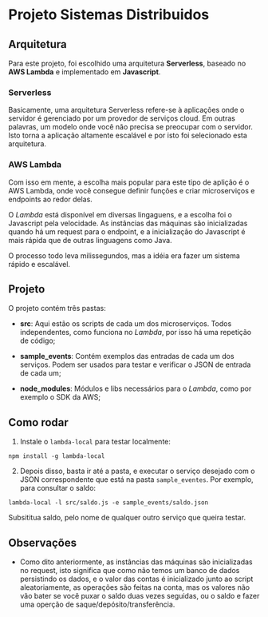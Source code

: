 # Projeto Sistemas Distribuidos


## Arquitetura

Para este projeto, foi escolhido uma arquitetura **Serverless**, baseado no **AWS Lambda** e implementado em **Javascript**.

### Serverless

Basicamente, uma arquitetura Serverless refere-se à aplicações onde o servidor é gerenciado por um provedor de serviços cloud. Em outras palavras, um modelo onde você não precisa se preocupar com o servidor. Isto torna a aplicação altamente escalável e por isto foi selecionado esta arquitetura.


### AWS Lambda

Com isso em mente, a escolha mais popular para este tipo de aplição é o AWS Lambda, onde você consegue definir funções e criar microserviços e endpoints ao redor delas.

O *Lambda* está disponível em diversas lingaguens, e a escolha foi o Javascript pela velocidade. As instâncias das máquinas são inicializadas quando há um request para o endpoint, e a inicialização do Javascript é mais rápida que de outras linguagens como Java. 

O processo todo leva milissegundos, mas a idéia era fazer um sistema rápido e escalável.


## Projeto

O projeto contém três pastas:

- **src**: Aqui estão os scripts de cada um dos microserviços. Todos independentes, como funciona no *Lambda*, por isso há uma repetição de código;

- **sample_events**: Contém exemplos das entradas de cada um dos serviços. Podem ser usados para testar e verificar o JSON de entrada de cada um;

- **node_modules**: Módulos e libs necessários para o *Lambda*, como por exemplo o SDK da AWS;


## Como rodar

1. Instale o ``lambda-local`` para testar localmente:
```
npm install -g lambda-local
```

2. Depois disso, basta ir até a pasta, e executar o serviço desejado com o JSON correspondente que está na pasta ``sample_eventes``. Por exemplo, para consultar o saldo:
```
lambda-local -l src/saldo.js -e sample_events/saldo.json
```
Subsititua saldo, pelo nome de qualquer outro serviço que queira testar.


## Observações

- Como dito anteriormente, as instâncias das máquinas são inicializadas no request, isto significa que como não temos um banco de dados persistindo os dados, e o valor das contas é inicializado junto ao script aleatoriamente, as operações são feitas na conta, mas os valores não vão bater se você puxar o saldo duas vezes seguidas, ou o saldo e fazer uma operção de saque/depósito/transferência.

